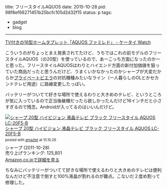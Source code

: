 title: フリースタイルAQUOS
date: 2015-10-28
pid: 98f8ef66271451b25bcfc105d2d32f15
status: p
tags:
- gadget
- blog
---

[TV付きの16型ホームタブレット「AQUOS ファミレド」 - ケータイ Watch][1]

こういうのがちょっとまえ発表されてたけど、うちではこれの前モデルのフリースタイルAQUOS（の20型）を使っているので、あーこっち方面になったのかーと思った。フリースタイルAQUOSはわりとハイエンド方面の新付加価値を狙っていた商品だったと思うんだけど、うまくいかなかったのかシャープが大変だからか[プライベートビエラ][2]の対抗機種みたいなライン（一人暮らしのOLとかセカンドテレビ用途）に路線変更したっぽい。

バッテリーがついてて好きな場所で使えるわりと大きめのテレビ、というところが気に入っているので正当後継機だったら欲しかったんだけど16インチだと小さすぎるので残念。Androidが入ってるのはいいんだけど。

<div class="amazlet-box" style="margin-bottom:0px;"><div class="amazlet-image" style="float:left;margin:0px 12px 1px 0px;"><a href="http://www.amazon.co.jp/exec/obidos/ASIN/B005J2OKVY/dotimpact-22/ref=nosim/" name="amazletlink" target="_blank"><img src="http://ecx.images-amazon.com/images/I/31alxXCsP5L._SL160_.jpg" alt="シャープ 20型 ハイビジョン 液晶テレビ ブラック フリースタイル AQUOS LC-20F5-B" style="border: none;" /></a></div><div class="amazlet-info" style="line-height:120%; margin-bottom: 10px"><div class="amazlet-name" style="margin-bottom:10px;line-height:120%"><a href="http://www.amazon.co.jp/exec/obidos/ASIN/B005J2OKVY/dotimpact-22/ref=nosim/" name="amazletlink" target="_blank">シャープ 20型 ハイビジョン 液晶テレビ ブラック フリースタイル AQUOS LC-20F5-B</a><div class="amazlet-powered-date" style="font-size:80%;margin-top:5px;line-height:120%">posted with <a href="http://www.amazlet.com/" title="amazlet" target="_blank">amazlet</a> at 15.10.26</div></div><div class="amazlet-detail">シャープ (2011-10-28)<br />売り上げランキング: 125,801<br /></div><div class="amazlet-sub-info" style="float: left;"><div class="amazlet-link" style="margin-top: 5px"><a href="http://www.amazon.co.jp/exec/obidos/ASIN/B005J2OKVY/dotimpact-22/ref=nosim/" name="amazletlink" target="_blank">Amazon.co.jpで詳細を見る</a></div></div></div><div class="amazlet-footer" style="clear: left"></div></div>

ちなみにバッテリーがついてて好きな場所で使えるわりと大きめのテレビは便利なんだけど不注意で倒すと100%液晶が割れるのが難点。こないだ２度め割って修理した。

[1]:	http://k-tai.impress.co.jp/docs/news/20150925_722573.html
[2]:	http://panasonic.jp/privateviera/